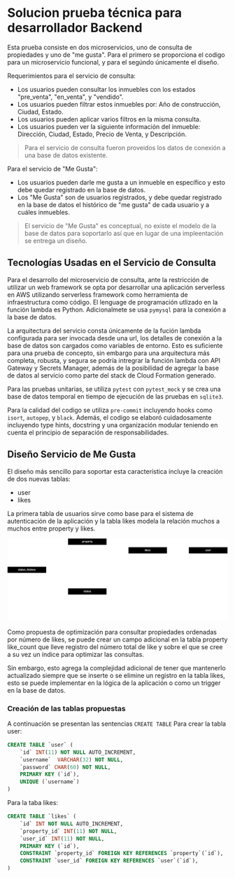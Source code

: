 #  Solucion prueba técnica para desarrollador Backend

Esta prueba consiste en dos microservicios, uno de consulta de propiedades y uno de "me gusta". Para el primero se proporciona el codigo para un microservicio funcional, y para el segúndo únicamente el diseño.

Requerimientos para el servicio de consulta:
- Los usuarios pueden consultar los inmuebles con los estados "pre_venta", "en_venta", y "vendido".
- Los usuarios pueden filtrar estos inmuebles por: Año de construcción, Ciudad, Estado.
- Los usuarios pueden aplicar varios filtros en la misma consulta.
- Los usuarios pueden ver la siguiente información del inmueble: Dirección, Ciudad, Estado, Precio de Venta, y Descripción.

> Para el servicio de consulta fueron proveidos los datos de conexión a una base de datos existente.

Para el servicio de "Me Gusta":
- Los usuarios pueden darle me gusta a un inmueble en específico y esto debe quedar registrado en la base de datos.
- Los "Me Gusta" son de usuarios registrados, y debe quedar registrado en la base de datos el histórico de "me gusta" de cada usuario y a cuáles inmuebles.

> El servicio de "Me Gusta" es conceptual, no existe el modelo de la base de datos para soportarlo así que en lugar de una impleentación se entrega un diseño.

## Tecnologías Usadas en el Servicio de Consulta

Para el desarrollo del microservicio de consulta, ante la restricción de utilizar un web framework se opta por desarrollar una aplicación serverless en AWS utilizando serverless framework como herramienta de infraestructura como código. El lenguage de programación utlizado en la función lambda es Python. Adicionalmete se usa `pymysql` para la conexión a la base de datos.

La arquitectura del servicio consta únicamente de la fución lambda configurada para ser invocada desde una url, los detalles de conexión a la base de datos son cargados como variables de entorno. Esto es suficiente para una prueba de concepto, sin embargo para una arquitectura más completa, robusta, y segura se podría intregrar la función lambda con API Gateway y Secrets Manager, además de la posibilidad de agregar la base de datos al servicio como parte del stack de Cloud Formation generado.

Para las pruebas unitarias, se utiliza `pytest` con `pytest_mock` y se crea una base de datos temporal en tiempo de ejecución de las pruebas en `sqlite3`.

Para la calidad del codigo se utiliza `pre-commit` incluyendo hooks como `isort`, `autopep`, y `black`. Además, el codigo se elaboró cuidadosamente incluyendo type hints, docstring y una organización modular teniendo en cuenta el principio de separación de responsabilidades.

## Diseño Servicio de Me Gusta

El diseño más sencillo para soportar esta característica incluye la creación de dos nuevas tablas:
- user
- likes

La primera tabla de usuarios sirve como base para el sistema de autenticación de la aplicación y la tabla likes modela la relación muchos a muchos entre property y likes.

![diagrama entidad relacion](like_service/entity-relationship-diagram.drawio.png)

Como propuesta de optimización para consultar propiedades ordenadas por número de likes, se puede crear un campo adicional en la tabla property like_count que lleve registro del número total de like y sobre el que se cree a su vez un índice para optimizar las consultas.

Sin embargo, esto agrega la complejidad adicional de tener que mantenerlo actualizado siempre que se inserte o se elimine un registro en la tabla likes, esto se puede implementar en la lógica de la aplicación o como un trigger en la base de datos.

### Creación de las tablas propuestas

A continuación se presentan las sentencias `CREATE TABLE`
Para crear la tabla user:

```sql
CREATE TABLE `user` (
    `id` INT(11) NOT NULL AUTO_INCREMENT,
    `username`  VARCHAR(32) NOT NULL,
    `password` CHAR(60) NOT NULL,
    PRIMARY KEY (`id`),
    UNIQUE (`username`)
)
```

Para la taba likes:
```sql
CREATE TABLE `likes` (
    `id` INT NOT NULL AUTO_INCREMENT,
    `property_id` INT(11) NOT NULL,
    `user_id` INT(11) NOT NULL,
    PRIMARY KEY (`id`),
    CONSTRAINT `property_id` FOREIGN KEY REFERENCES `property`(`id`),
    CONSTRAINT `user_id` FOREIGN KEY REFERENCES `user`(`id`),
)
```
